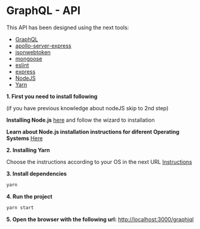 # GraphQL - API

This API has been designed using the next tools:

- [GraphQL]()
- [apollo-server-express]()
- [jsonwebtoken]()
- [mongoose]()
- [eslint]()
- [express]()
- [NodeJS](https://nodejs.org/)
- [Yarn](https://yarnpkg.com/lang/en/)

**1. First you need to install following**

(if you have previous knowledge about nodeJS skip to 2nd step)

**Installing Node.js**
[here](https://nodejs.org/en/download/) and follow the wizard to installation
 
**Learn about Node.js installation instructions for diferent Operating Systems** 
 [Here](https://nodejs.org/en/download/package-manager/)

**2. Installing Yarn**

Choose the instructions according to your OS in the next URL
[Instructions](https://yarnpkg.com/en/docs/install)

**3. Install dependencies**

```bash
yarn
```

**4. Run the project**

```bash
yarn start
```

**5. Open the browser with the following url:**
[http://localhost:3000/graphiql](http://localhost:3000/graphiql)
